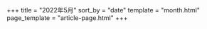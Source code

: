 +++
title = "2022年5月"
sort_by = "date"
template = "month.html"
page_template = "article-page.html"
+++
